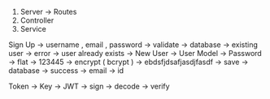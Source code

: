 1. Server -> Routes
2. Controller
3. Service

Sign Up -> username , email , password
-> validate
-> database -> existing user -> error -> user already exists
-> New User -> User Model
-> Password -> flat -> 123445 -> encrypt ( bcrypt ) -> ebdsfjdsafjasdjfasdf -> save -> database
-> success -> email -> id


Token 
-> Key 
-> JWT
-> sign 
-> decode
-> verify